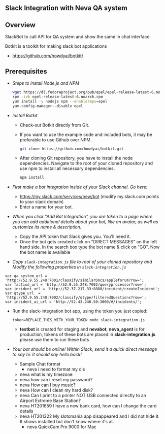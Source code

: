 ## Slack Integration with Neva QA system

Overview
---------
SlackBot to call API for QA system and show the same in chat interface

Botkit is a toolkit for making slack bot applications
- https://github.com/howdyai/botkit/

Prerequisites
-------------
- *Steps to install Node.js and NPM*
	
	```bash
    wget https://dl.fedoraproject.org/pub/epel/epel-release-latest-6.noarch.rpm
    rpm -ivh epel-release-latest-6.noarch.rpm
    yum install -y nodejs npm --enablerepo=epel
    yum-config-manager--disable epel
    ```
- *Install Botkit* 
    - Check-out Botkit directly from Git.
    - If you want to use the example code and included bots, it may be preferable to use Github over NPM.

        ```bash
        git clone https://github.com/howdyai/botkit.git
        ```
    - After cloning Git repository, you have to install the node dependencies. Navigate to the root of your cloned repository and use npm to install all necessary dependencies.

        ```bash
        npm install
        ```
- *First make a bot integration inside of your Slack channel. Go here:*
    - https://my.slack.com/services/new/bot (modify my.slack.com points to your slack domain)
    - Enter a name for your bot.
- *When you click "Add Bot Integration", you are taken to a page where you can add additional details about your bot, like an avatar, as well as customize its name & description.*
    - Copy the API token that Slack gives you. You'll need it.
    - Once the bot gets created click on "DIRECT MESSAGES" on the left hand side. In the search box type the bot name & click on "GO". Now the bot name is available

- *Copy ```slack-integration.js``` file to root of your cloned repository and Modify the following properties in ```slack-integration.js```*  
 ```
var qa_system_url = 'http://52.9.55.248:7001/classify/similarDocs/appleforum?row=';
var factiod_url = 'http://52.9.55.248:7002/queryprocessor?row=';
var incident_url = 'http://52.37.217.33:8080/incident/createIncident';
var qtype_url  = 'http://52.9.55.248:7002/classify/qtype/filteredQuestions?row=';
var incident_ui_url = 'http://52.43.240.50:3000/#/incidents/';
```
- Run the slack-integration bot app, using the token you just copied:

    ```token=REPLACE_THIS_WITH_YOUR_TOKEN node slack-integration.js```
    - **testbot** is created for staging and **nevabot**, **neva_agent** is for production, tokens of these bots are placed in **slack-integration.js**. please use them to run these bots
- *Your bot should be online! Within Slack, send it a quick direct message to say hi. It should say hello back!*
    - Sample Chat format
        - neva i need to format my dis
	- neva what is my timezone
	- neva how can i reset my password?
	- neva How can I buy music?
	- neva How can I clean my hard disk?
	- neva Can I print to a printer NOT USB connected directly to an Airport Extreme Base Station?
	- neva HT201659 I have a new bank card, how can I change the card details
	- neva HT201322 My slotomania app disappeared and I did not hide it. It shows installed but don't know where it's at.
        - neva QuickCam Pro 9000 for Mac
